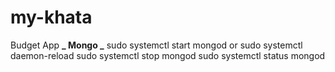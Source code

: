 # my-khata

Budget App
**_ Mongo _**
sudo systemctl start mongod or sudo systemctl daemon-reload
sudo systemctl stop mongod
sudo systemctl status mongod
